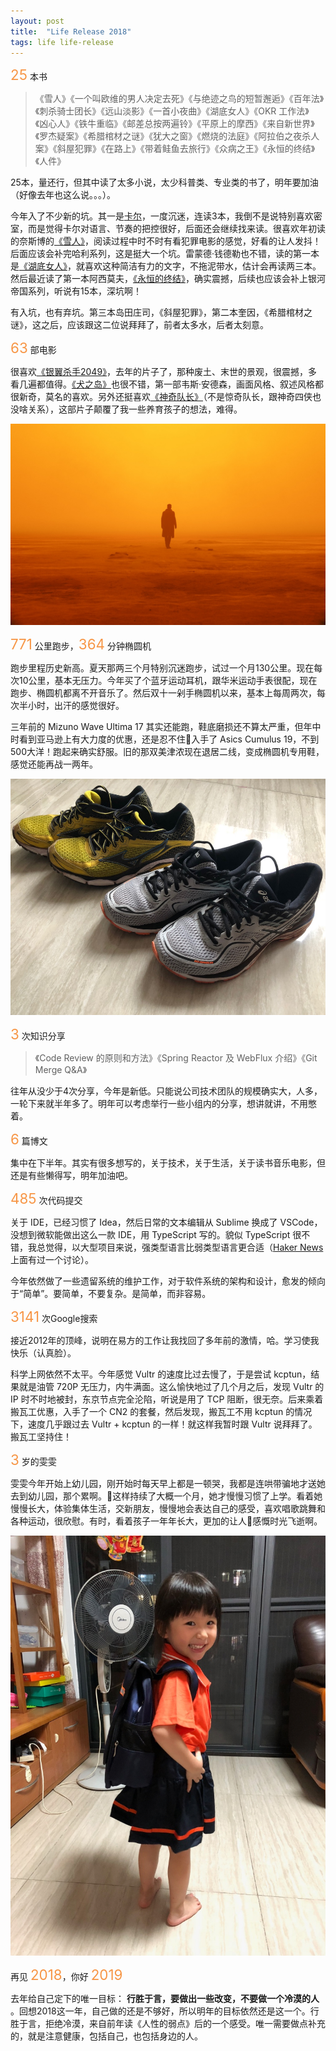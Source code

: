 ```yaml
---
layout: post
title:  "Life Release 2018"
tags: life life-release
---
```


<span style="color:#F79646; font-size: 1.6em;">25</span> 本书

> 《雪人》《一个叫欧维的男人决定去死》《与绝迹之鸟的短暂邂逅》《百年法》《刺杀骑士团长》《远山淡影》《一首小夜曲》《湖底女人》《OKR 工作法》《凶心人》《铁牛重临》《邮差总按两遍铃》《平原上的摩西》《来自新世界》《罗杰疑案》《希腊棺材之谜》《犹大之窗》《燃烧的法庭》《阿拉伯之夜杀人案》《斜屋犯罪》《在路上》《带着鲑鱼去旅行》《众病之王》《永恒的终结》《人件》

25本，量还行，但其中读了太多小说，太少科普类、专业类的书了，明年要加油（好像去年也这么说。。。）。

今年入了不少新的坑。其一是[卡尔](https://book.douban.com/author/4528641/)，一度沉迷，连读3本，我倒不是说特别喜欢密室，而是觉得卡尔对语言、节奏的把控很好，后面还会继续找来读。很喜欢年初读的奈斯博的[《雪人》](https://book.douban.com/subject/26729776/)，阅读过程中时不时有看犯罪电影的感觉，好看的让人发抖！后面应该会补完哈利系列，这是挺大一个坑。雷蒙德·钱德勒也不错，读的第一本是[《湖底女人》](https://book.douban.com/subject/26863349/)，就喜欢这种简洁有力的文字，不拖泥带水，估计会再读两三本。然后最近读了第一本阿西莫夫，[《永恒的终结》](https://book.douban.com/subject/25829693/)，确实震撼，后续也应该会补上银河帝国系列，听说有15本，深坑啊！

有入坑，也有弃坑。第三本岛田庄司，《斜屋犯罪》，第二本奎因，《希腊棺材之谜》，这之后，应该跟这二位说拜拜了，前者太多水，后者太刻意。

<!--more-->

<span style="color:#F79646; font-size: 1.6em;">63</span> 部电影<br>

很喜欢[《银翼杀手2049》](https://movie.douban.com/subject/10512661/)，去年的片子了，那种废土、末世的景观，很震撼，多看几遍都值得。[《犬之岛》](https://movie.douban.com/subject/26640371/)也很不错，第一部韦斯·安德森，画面风格、叙述风格都很新奇，莫名的喜欢。另外还挺喜欢[《神奇队长》](https://movie.douban.com/subject/25834735/)（不是惊奇队长，跟神奇四侠也没啥关系），这部片子颠覆了我一些养育孩子的想法，难得。

![Blade Runner 2049](/images/blog/2018-12-31-life-release-2018/blade_runner_2049.jpg)

<span style="color:#F79646; font-size: 1.6em;">771</span> 公里跑步，<span style="color:#F79646; font-size: 1.6em;">364</span> 分钟椭圆机

跑步里程历史新高。夏天那两三个月特别沉迷跑步，试过一个月130公里。现在每次10公里，基本无压力。今年买了个蓝牙运动耳机，跟华米运动手表很配，现在跑步、椭圆机都离不开音乐了。然后双十一剁手椭圆机以来，基本上每周两次，每次半小时，出汗的感觉很好。

三年前的 Mizuno Wave Ultima 17 其实还能跑，鞋底磨损还不算太严重，但年中时看到亚马逊上有大力度的优惠，还是忍不住入手了 Asics Cumulus 19，不到500大洋！跑起来确实舒服。旧的那双美津浓现在退居二线，变成椭圆机专用鞋，感觉还能再战一两年。

![ultima17-cumulus19](/images/blog/2018-12-31-life-release-2018/ultima7-cumulus19.jpg)

<span style="color:#F79646; font-size: 1.6em;">3</span> 次知识分享

> 《Code Review 的原则和方法》《Spring Reactor 及 WebFlux 介绍》《Git Merge Q&A》

往年从没少于4次分享，今年是新低。只能说公司技术团队的规模确实大，人多，一轮下来就半年多了。明年可以考虑举行一些小组内的分享，想讲就讲，不用憋着。

<span style="color:#F79646; font-size: 1.6em;">6</span> 篇博文<br>

集中在下半年。其实有很多想写的，关于技术，关于生活，关于读书音乐电影，但还是有些懒得写，明年加油吧。

<span style="color:#F79646; font-size: 1.6em;">485</span> 次代码提交

关于 IDE，已经习惯了 Idea，然后日常的文本编辑从 Sublime 换成了 VSCode，没想到微软能做出这么一款 IDE，用 TypeScript 写的。貌似 TypeScript 很不错，我总觉得，以大型项目来说，强类型语言比弱类型语言更合适（[Haker News](https://news.ycombinator.com/item?id=17048446) 上面有过一个讨论）。

今年依然做了一些遗留系统的维护工作，对于软件系统的架构和设计，愈发的倾向于“简单”。要简单，不要复杂。是简单，而非容易。

<span style="color:#F79646; font-size: 1.6em;">3141</span> 次Google搜索

接近2012年的顶峰，说明在易方的工作让我找回了多年前的激情，哈。学习使我快乐（认真脸）。

科学上网依然不太平。今年感觉 Vultr 的速度比过去慢了，于是尝试 kcptun，结果就是油管 720P 无压力，内牛满面。这么愉快地过了几个月之后，发现 Vultr 的 IP 时不时地被封，东京节点完全沦陷，听说是用了 TCP 阻断，很无奈。后来乘着搬瓦工优惠，入手了一个 CN2 的套餐，然后发现，搬瓦工不用 kcptun 的情况下，速度几乎跟过去 Vultr + kcptun 的一样！就这样我暂时跟 Vultr 说拜拜了。搬瓦工坚持住！


<span style="color:#F79646; font-size: 1.6em;">3</span> 岁的雯雯

雯雯今年开始上幼儿园，刚开始时每天早上都是一顿哭，我都是连哄带骗地才送她去到幼儿园，那个累啊。这样持续了大概一个月，她才慢慢习惯了上学。看着她慢慢长大，体验集体生活，交新朋友，慢慢地会表达自己的感受，喜欢唱歌跳舞和各种运动，很欣慰。有时，看着孩子一年年长大，更加的让人感慨时光飞逝啊。

![ultima17-cumulus19](/images/blog/2018-12-31-life-release-2018/laura-kindergarden.jpg)

再见 <span style="color:#F79646; font-size: 1.6em;">2018</span>，你好 <span style="color:#F79646; font-size: 1.6em;">2019</span>

去年给自己定下的唯一目标： **行胜于言，要做出一些改变，不要做一个冷漠的人** 。回想2018这一年，自己做的还是不够好，所以明年的目标依然还是这一个。行胜于言，拒绝冷漠，来自前年读《人性的弱点》后的一个感受。唯一需要做点补充的，就是注意健康，包括自己，也包括身边的人。